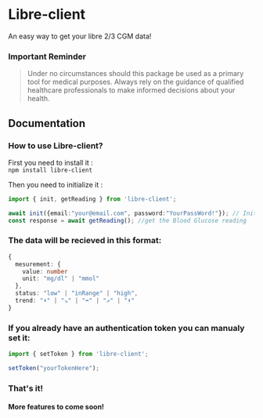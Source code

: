 # Libre-client
An easy way to get your libre 2/3 CGM data!

### Important Reminder
> Under no circumstances should this package be used as a primary tool for medical purposes. Always rely on the guidance of qualified healthcare professionals to make informed decisions about your health.

## Documentation

### How to use Libre-client?
First you need to install it :  
```npm install libre-client```

Then you need to initialize it : 

```ts
import { init, getReading } from 'libre-client';

await init({email:"your@email.com", password:"YourPassWord!"}); // Initialize the package
const response = await getReading(); //get the Blood Glucose reading
```
### The data will be recieved in this format: 
```ts
{
  mesurement: {
    value: number
    unit: "mg/dl" | "mmol"
  },
  status: "low" | "inRange" | "high",
  trend: "⬇️" | "↘️" | "➡️" | "↗️" | "⬆️"
}
```
### If you already have an authentication token you can manualy set it:
```ts
import { setToken } from 'libre-client';

setToken("yourTokenHere");
```
### That's it!
#### More features to come soon!
